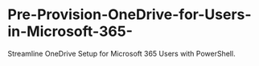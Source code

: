 # Pre-Provision-OneDrive-for-Users-in-Microsoft-365-
Streamline OneDrive Setup for Microsoft 365 Users with PowerShell.
